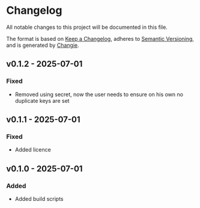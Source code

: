 # Changelog
All notable changes to this project will be documented in this file.

The format is based on [Keep a Changelog](https://keepachangelog.com/en/1.0.0/),
adheres to [Semantic Versioning](https://semver.org/spec/v2.0.0.html),
and is generated by [Changie](https://github.com/miniscruff/changie).


## v0.1.2 - 2025-07-01
### Fixed
* Removed using secret, now the user needs to ensure on his own no duplicate keys are set

## v0.1.1 - 2025-07-01
### Fixed
* Added licence

## v0.1.0 - 2025-07-01
### Added
* Added build scripts
